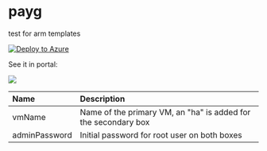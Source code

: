 # payg
test for arm templates

[![Deploy to Azure](http://azuredeploy.net/deploybutton.png)](https://azuredeploy.net/)

See it in portal:

<a href="https://portal.azure.com/#create/Microsoft.Template/uri/https%3A%2F%2Fraw.githubusercontent.com%2Fm-bogdan%2Fazure-test%2Fmaster%2Fpayg%2Fazuredeploy.json" target="_blank">
    <img src="http://azuredeploy.net/deploybutton.png"/>
</a>


| Name | Description
|:--- |:---|
|vmName | Name of the primary VM, an "ha" is added for the secondary box|
|adminPassword| Initial password for root user on both boxes|
